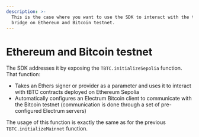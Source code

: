 ```yaml
---
description: >-
  This is the case where you want to use the SDK to interact with the tBTC
  bridge on Ethereum and Bitcoin testnet.
---
```


# Ethereum and Bitcoin testnet

&#x20;The SDK addresses it by exposing the `TBTC.initializeSepolia` function. That function:

* Takes an Ethers signer or provider as a parameter and uses it to interact with tBTC contracts deployed on Ethereum Sepolia
* Automatically configures an Electrum Bitcoin client to communicate with the Bitcoin testnet (communication is done through a set of pre-configured Electrum servers)

The usage of this function is exactly the same as for the previous `TBTC.initializeMainnet` function.
